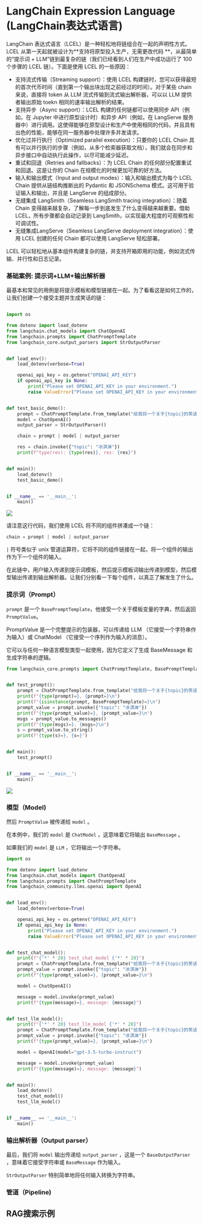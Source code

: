 # LangChain Expression Language (LangChain表达式语言)

LangChain 表达式语言（LCEL）是一种轻松地将链组合在一起的声明性方式。 LCEL 从第一天起就被设计为**支持将原型投入生产，无需更改代码
**，从最简单的“提示词 + LLM”链到最复杂的链（我们已经看到人们在生产中成功运行了 100 个步骤的 LCEL 链）。下面是使用 LCEL
的一些原因：

- 支持流式传输（Streaming support）：使用 LCEL 构建链时，您可以获得最短的首次代币时间（直到第一个输出块出现之前经过的时间）。对于某些
  chain 来说，直接将 token 从 LLM 流式传输到流式输出解析器，可以以 LLM 提供者输出原始 toekn 相同的速率输出解析的结果。
- 支持异步（Async support）：LCEL 构建的任何链都可以使用同步 API（例如，在 Jupyter 中进行原型设计时）和异步 API（例如，在
  LangServe 服务器中）进行调用。这使得能够在原型设计和生产中使用相同的代码，并且具有出色的性能，能够在同一服务器中处理许多并发请求。
- 优化过并行执行（Optimized parallel execution）：只要你的 LCEL Chain
  具有可以并行执行的步骤（例如，从多个检索器获取文档），我们就会在同步和异步接口中自动执行此操作，以尽可能减少延迟。
- 重试和回退（Retries and fallbacks）：为 LCEL Chain 的任何部分配置重试和回退。这是让你的 Chain 在规模化的时候更加可靠的好方法。
- 输入和输出模式（Input and output modes）：输入和输出模式为每个 LCEL Chain 提供从链结构推断出的 Pydantic 和 JSONSchema
  模式。这可用于验证输入和输出，并且是 LangServe 的组成部分。
- 无缝集成 LangSmith（Seamless LangSmith tracing integration）：随着 Chain 变得越来越复杂，了解每一步到底发生了什么变得越来越重要。借助
  LCEL，所有步骤都会自动记录到 LangSmith，以实现最大程度的可观察性和可调试性。
- 无缝集成LangServe（Seamless LangServe deployment integration）：使用 LCEL 创建的任何 Chain 都可以使用 LangServe 轻松部署。

LCEL 可以轻松地从基本组件构建复杂的链，并支持开箱即用的功能，例如流式传输、并行性和日志记录。

### 基础案例: 提示词+LLM+输出解析器

最基本和常见的用例是将提示模板和模型链接在一起。为了看看这是如何工作的，让我们创建一个接受主题并生成笑话的链：

```python

import os

from dotenv import load_dotenv
from langchain.chat_models import ChatOpenAI
from langchain.prompts import ChatPromptTemplate
from langchain_core.output_parsers import StrOutputParser


def load_env():
    load_dotenv(verbose=True)

    openai_api_key = os.getenv("OPENAI_API_KEY")
    if openai_api_key is None:
        print("Please set OPENAI_API_KEY in your environment.")
        raise ValueError("Please set OPENAI_API_KEY in your environment.")


def test_basic_demo():
    prompt = ChatPromptTemplate.from_template("给我将一个关于{topic}的笑话")
    model = ChatOpenAI()
    output_parser = StrOutputParser()

    chain = prompt | model | output_parser

    res = chain.invoke({"topic": "冰淇淋"})
    print(f"type(res): {type(res)}, res: {res}")


def main():
    load_dotenv()
    test_basic_demo()


if __name__ == '__main__':
    main()
```

![](https://danerlt-1258802437.cos.ap-chongqing.myqcloud.com/2023-12-27-FCb96u.png)

请注意这行代码，我们使用 LCEL 将不同的组件拼凑成一个链：

```python
chain = prompt | model | output_parser
```

`|` 符号类似于 unix 管道运算符，它将不同的组件链接在一起，将一个组件的输出作为下一个组件的输入。

在此链中，用户输入传递到提示词模板，然后提示模板词输出传递到模型，然后模型输出传递到输出解析器。让我们分别看一下每个组件，以真正了解发生了什么。

### 提示词（Prompt）

`prompt` 是一个 `BasePromptTemplate`，他接受一个关于模板变量的字典，然后返回`PromptValue`。

PromptValue 是一个完整提示的包装器，可以传递给 LLM （它接受一个字符串作为输入）或 ChatModel （它接受一个序列作为输入的消息）。

它可以与任何一种语言模型类型一起使用，因为它定义了生成 BaseMessage 和生成字符串的逻辑。

```python
from langchain_core.prompts import ChatPromptTemplate, BasePromptTemplate


def test_prompt():
    prompt = ChatPromptTemplate.from_template("给我将一个关于{topic}的笑话")
    print(f"{type(prompt)=}, {prompt=}\n")
    print(f"{isinstance(prompt, BasePromptTemplate)=}\n")
    prompt_value = prompt.invoke({"topic": "冰淇淋"})
    print(f"{type(prompt_value)=}, {prompt_value=}\n")
    msgs = prompt_value.to_messages()
    print(f"{type(msgs)=}, {msgs=}\n")
    s = prompt_value.to_string()
    print(f"{type(s)=}, {s=}")


def main():
    test_prompt()


if __name__ == '__main__':
    main()

```

![](https://danerlt-1258802437.cos.ap-chongqing.myqcloud.com/2023-12-27-qZMZP2.png)

### 模型（Model)

然后 `PromptValue` 被传递给 `model` 。

在本例中，我们的 `model` 是 `ChatModel` ，这意味着它将输出 `BaseMessage` 。

如果我们的 `model` 是 `LLM` ，它将输出一个字符串。

```python
import os

from dotenv import load_dotenv
from langchain.chat_models import ChatOpenAI
from langchain.prompts import ChatPromptTemplate
from langchain_community.llms.openai import OpenAI


def load_env():
    load_dotenv(verbose=True)

    openai_api_key = os.getenv("OPENAI_API_KEY")
    if openai_api_key is None:
        print("Please set OPENAI_API_KEY in your environment.")
        raise ValueError("Please set OPENAI_API_KEY in your environment.")


def test_chat_model():
    print(f"{'*' * 20} test_chat_model {'*' * 20}")
    prompt = ChatPromptTemplate.from_template("给我将一个关于{topic}的笑话")
    prompt_value = prompt.invoke({"topic": "冰淇淋"})
    print(f"{type(prompt_value)=}, {prompt_value=}\n")

    model = ChatOpenAI()

    message = model.invoke(prompt_value)
    print(f"{type(message)=}, message: {message}")


def test_llm_model():
    print(f"{'*' * 20} test_llm_model {'*' * 20}")
    prompt = ChatPromptTemplate.from_template("给我将一个关于{topic}的笑话")
    prompt_value = prompt.invoke({"topic": "冰淇淋"})
    print(f"{type(prompt_value)=}, {prompt_value=}\n")

    model = OpenAI(model="gpt-3.5-turbo-instruct")

    message = model.invoke(prompt_value)
    print(f"{type(message)=}, message: {message}")


def main():
    load_dotenv()
    test_chat_model()
    test_llm_model()


if __name__ == '__main__':
    main()

```

### 输出解析器（Output parser）

最后，我们将 `model` 输出传递给 `output_parser` ，这是一个 `BaseOutputParser` ，意味着它接受字符串或 `BaseMessage` 作为输入。

`StrOutputParser` 特别简单地将任何输入转换为字符串。

### 管道（Pipeline)

## RAG搜索示例


